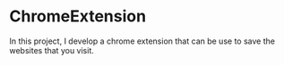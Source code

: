 # ChromeExtension
In this project, I develop a chrome extension that can be use to save the websites that you visit.
